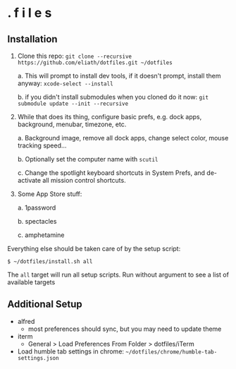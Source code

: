 . f i l e s
===========

Installation
------------

1. Clone this repo: `git clone --recursive https://github.com/eliath/dotfiles.git ~/dotfiles`

    a. This will prompt to install dev tools, if it doesn't prompt,
       install them anyway: `xcode-select --install`

    b. if you didn't install submodules when you cloned do it now:
      `git submodule update --init --recursive`

2. While that does its thing, configure basic prefs, e.g. dock apps,
   background,  menubar, timezone,  etc.
   
   a. Background image, remove all dock apps, change select color, mouse tracking speed...
   
   b. Optionally set the computer name with `scutil`

   c. Change the spotlight keyboard shortcuts in System Prefs, and de-activate all
      mission control shortcuts.

3. Some App Store stuff:

   a. 1password

   b. spectacles

   c. amphetamine

Everything else should be taken care of by the setup script:

    $ ~/dotfiles/install.sh all

The `all` target will run all setup scripts. Run without argument to see a list of
available targets


Additional Setup
----------------

- alfred
  - most preferences should sync, but you may need to update theme
- iterm
  - General > Load Preferences From Folder > dotfiles/iTerm
- Load humble tab settings in chrome: `~/dotfiles/chrome/humble-tab-settings.json`

